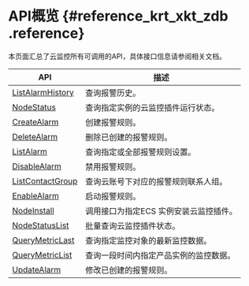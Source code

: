 # API概览 {#reference_krt_xkt_zdb .reference}

本页面汇总了云监控所有可调用的API，具体接口信息请参阅相关文档。

|API|描述|
|---|--|
|[ListAlarmHistory](cn.zh-CN/API参考/ListAlarmHistory.md#)|查询报警历史。|
|[NodeStatus](cn.zh-CN/API参考/NodeStatus.md#)|查询指定实例的云监控插件运行状态。|
|[CreateAlarm](cn.zh-CN/API参考/CreateAlarm.md#)|创建报警规则。|
|[DeleteAlarm](cn.zh-CN/API参考/DeleteAlarm.md#)|删除已创建的报警规则。|
|[ListAlarm](cn.zh-CN/API参考/ListAlarm.md#)|查询指定或全部报警规则设置。|
|[DisableAlarm](cn.zh-CN/API参考/DisableAlarm.md#)|禁用报警规则。|
|[ListContactGroup](cn.zh-CN/API参考/ListContactGroup.md#)|查询云账号下对应的报警规则联系人组。|
|[EnableAlarm](cn.zh-CN/API参考/EnableAlarm.md#)|启动报警规则。|
|[NodeInstall](cn.zh-CN/API参考/NodeInstall.md#)|调用接口为指定ECS 实例安装云监控插件。|
|[NodeStatusList](cn.zh-CN/API参考/NodeStatusList.md#)|批量查询云监控插件状态。|
|[QueryMetricLast](cn.zh-CN/API参考/QueryMetricLast.md#)|查询指定监控对象的最新监控数据。|
|[QueryMetricList](cn.zh-CN/API参考/QueryMetricList.md#)|查询一段时间内指定产品实例的监控数据。|
|[UpdateAlarm](cn.zh-CN/API参考/UpdateAlarm.md#)|修改已创建的报警规则。|

